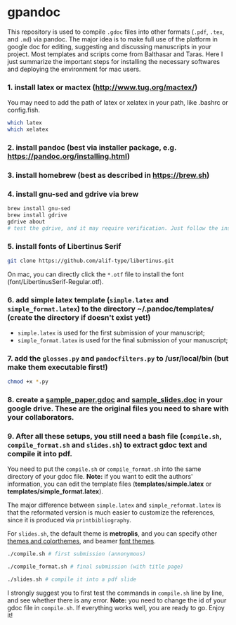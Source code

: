 # gpandoc
This repository is used to compile `.gdoc` files into other formats (`.pdf`, `.tex`, and `.md`) via pandoc. The major idea is to make full use of the platform in google doc for editing, suggesting and discussing manuscripts in your project. Most templates and scripts come from Balthasar and Taras. Here I just summarize the important steps for installing the necessary softwares and deploying the environment for mac users.

### 1. install latex or mactex (http://www.tug.org/mactex/)

You may need to add the path of latex or xelatex in your path, like .bashrc or config.fish.

```bash
which latex
which xelatex
```

### 2. install pandoc (best via installer package, e.g. https://pandoc.org/installing.html)

### 3. install homebrew (best as described in https://brew.sh)

### 4. install gnu-sed and gdrive via brew

```bash
brew install gnu-sed
brew install gdrive
gdrive about 
# test the gdrive, and it may require verification. Just follow the instructions from the screen.
```

### 5. install fonts of Libertinus Serif

```bash
git clone https://github.com/alif-type/libertinus.git
```

On mac, you can directly click the `*.otf` file to install the font (font/LibertinusSerif-Regular.otf).

### 6. add simple latex template (`simple.latex` and `simple_format.latex`) to the directory ~/.pandoc/templates/ (create the directory if doesn't exist yet!)

- `simple.latex` is used for the first submission of your manuscript;
- `simple_format.latex` is used for the final submission of your manuscript;

### 7. add the `glosses.py` and `pandocfilters.py` to /usr/local/bin (but make them executable first!)

```bash
chmod +x *.py
```

### 8. create a [sample_paper.gdoc](https://docs.google.com/document/d/1xOjDwPo2gGC3dM5DeT30H_-r7ZeYV0wBQsoxCKAhAmI/edit?usp=sharing) and [sample_slides.doc](https://docs.google.com/document/d/1jiv7N8dlnIJcZDc-JV80rKkC7VRKTd3pyyn7PByk2Ms/edit) in your google drive. These are the original files you need to share with your collaborators. 

### 9. After all these setups, you still need a bash file (`compile.sh`, `compile_format.sh` and `slides.sh`) to extract gdoc text and compile it into pdf.

You need to put the `compile.sh` or `compile_format.sh` into the same directory of your gdoc file. **Note:** if you want to edit the authors' information, you can edit the template files (**templates/simple.latex** or **templates/simple_format.latex**).

The major difference between `simple.latex` and `simple_reformat.latex` is that the reformated version is much easier to customize the references, since it is produced via `printbibliography`.

For `slides.sh`, the default theme is **metroplis**, and you can specify other [themes and colorthemes](https://hartwork.org/beamer-theme-matrix/), and beamer [font themes](https://deic-web.uab.cat/~iblanes/beamer_gallery/index_by_font.html).

```bash
./compile.sh # first submission (annonymous)

./compile_format.sh # final submission (with title page)

./slides.sh # compile it into a pdf slide
```

I strongly suggest you to first test the commands in `compile.sh` line by line, and see whether there is any error. **Note:** you need to change the id of your gdoc file in `compile.sh`. If everything works well, you are ready to go. Enjoy it!

